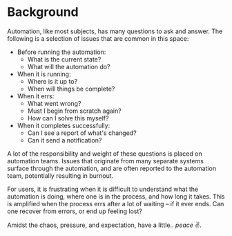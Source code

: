# Background

Automation, like most subjects, has many questions to ask and answer. The following is a selection of issues that are common in this space:

* Before running the automation:
    - What is the current state?
    - What will the automation do?
* When it is running:
    - Where is it up to?
    - When will things be complete?
* When it errs:
    - What went wrong?
    - Must I begin from scratch again?
    - How can I solve this myself?
* When it completes successfully:
    - Can I see a report of what's changed?
    - Can it send a notification?

A lot of the responsibility and weight of these questions is placed on automation teams. Issues that originate from many separate systems surface through the automation, and are often reported to the automation team, potentially resulting in burnout.

For users, it is frustrating when it is difficult to understand what the automation is doing, where one is in the process, and how long it takes. This is amplified when the process errs after a lot of waiting &ndash; if it ever ends. Can one recover from errors, or end up feeling lost?

Amidst the chaos, pressure, and expectation, have a little.. *peace* ✌️.

